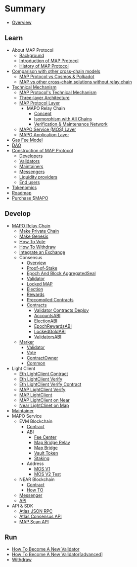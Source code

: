 # Summary

* [Overview](README.md)

## Learn

* About MAP Protocol
  * [Background](learn/background.md)
  * [Introduction of MAP Protocol](learn/introduction.md)
  * [History of MAP Protocol](learn/history.md)
* [Comparison with other cross-chain models](architecture/comparison.md)
  * [MAP Protocol vs Cosmos &amp; Polkadot](learn/CosmosPolkadot.md)
  * [MAP vs other cross-chain solutions without relay chain](learn/others.md)
* [Technical Mechanism](architecture/overiew.md)
  * [MAP Protocol&#39;s Technical Mechanism](architecture/technical-mechanism.md)
  * [Three-layer Architecture](architecture/3layer.md)
  * [MAP Protocol Layer](learn/protocollayer.md)
    * MAPO Relay Chain
      * [Concept](architecture/concept.md)
      * [Isomorphism with All Chains](architecture/precompile.md)
      * [Verification &amp; Maintenance Network](architecture/verification.md)
  * [MAPO Service (MOS) Layer](architecture/mcs.md)
  * [MAPO Application Layer](architecture/application.md)
* [Gas Fee Model](learn/fee.md)
* [DAO](learn/dao.md)
* [Construction of MAP Protocol](architecture/construction.md)
  * [Developers](learn/developers.md)
  * [Validators](learn/validators.md)
  * [Maintainers](learn/maintainer.md)
  * [Messengers](learn/messengers.md)
  * [Liquidity providers](learn/liquidityprovider.md)
  * [End users](learn/enduser.md)
* [Tokenomics](learn/tokenomics.md)
* [Roadmap](learn/roadmap.md)
* [Purchase $MAPO](/learn/purchase.md)

## Develop

* [MAPO Relay Chain](develop/map-relay-chain/README.md)
  * [Make Private Chain](develop/map-relay-chain/make-private-chain.md)
  * [Make Genesis](develop/map-relay-chain/how-to-make-genesis.md)
  * [How To Vote](develop/map-relay-chain/how-to-vote.md)
  * [How To Withdraw](develop/map-relay-chain/how-to-withdraw.md)
  * [Integrate an Exchange](develop/map-relay-chain/Integrate-an-Exchange.md)
  * Consensus
    * [Overview](develop/map-relay-chain/consensus/Overview.md)
    * [Proof-of-Stake](develop/map-relay-chain/consensus/Proof-of-Stake.md)
    * [Epoch And Block AggregatedSeal](develop/map-relay-chain/consensus/AggregatedSeal.md)
    * [Validator](develop/map-relay-chain/consensus/Validator.md)
    * [Locked MAP](develop/map-relay-chain/consensus/LockedMAP.md)
    * [Election](develop/map-relay-chain/consensus/Election.md)
    * [Rewards](develop/map-relay-chain/consensus/Rewards.md)
    * [Precompiled Contracts](develop/map-relay-chain/contracts/precompile-contract/precompile-contract.md)
    * [Contracts](develop/map-relay-chain/contracts/ContractsAddress.md)
      * [Validator Contracts Deploy](develop/map-relay-chain/contracts/DeployContracts.md)
      * [AccountsABI](develop/map-relay-chain/contracts/ABI/AccountsABI.md)
      * [ElectionABI](develop/map-relay-chain/contracts/ABI/ElectionABI.md)
      * [EpochRewardsABI](develop/map-relay-chain/contracts/ABI/EpochRewardsABI.md)
      * [LockedGoldABI](develop/map-relay-chain/contracts/ABI/LockedGoldABI.md)
      * [ValidatorsABI](develop/map-relay-chain/contracts/ABI/ValidatorsABI.md)
  * [Marker](develop/map-relay-chain/marker/Marker.md)
    * [Validator](develop/map-relay-chain/marker/AboutValidator.md)
    * [Vote](develop/map-relay-chain/marker/AboutVote.md)
    * [ContractOwner](develop/map-relay-chain/marker/AboutContractOwner.md)
    * [Common](develop/map-relay-chain/marker/AboutCommon.md)
* Light Client
  * [Eth LightClient Contract](develop/light-client/ethereum/light-client-data/Header-Store-Contract.md)
  * [Eth LightClient Verify](develop/light-client/ethereum/tx-verify/Tx-Verify.md)
  * [Eth LightClient Verify Contract](develop/light-client/ethereum/tx-verify/Tx-Verify-Contract.md)
  * [MAP LightClient Verify](develop/light-client/map/tx-verify/Tx-Verify.md)
  * [MAP LightClient](develop/light-client/map/tx-verify/Tx-Verify-Contract.md)
  * [MAP LightClient on Near](develop/light-client/map/tx-verify/Map-light-client-on-near.md)
  * [Near LightClinet on Map](develop/light-client/Near-light-client-on-map.md)
* [Maintainer](develop/light-client/Maintainer.md)
* MAPO Service
  * EVM Blockchain
    * [Contract](develop/mcs/contract/bridge.md)
    * ABI
      * [Fee Center](develop/mcs/abi/FeeCenter.md)
      * [Map Bridge Relay](develop/mcs/abi/MAPBridgeRelayV2.md)
      * [Map Bridge](develop/mcs/abi/MAPBridgeV2.md)
      * [Vault Token](develop/mcs/abi/VToken.md)
      * [Staking](develop/mcs/abi/MasterChef.md)
    * Address
      * [MOS V1](develop/mcs/address/bridge-v1.md)
      * [MOS V2 Test](develop/mcs/address/bridge_v2_test.md)
  * NEAR Blockchain
    * [Contract](develop/mcs-near/mcs-on-near.md)
    * [How TO](develop/mcs-near/how-to.md)
  * [Messenger](develop/mcs/messenger/messenger.md)
  * [API](develop/mcs/api/api.md)
* API & SDK
  * [Atlas JSON RPC](sdk/RPC-API.md)
  * [Atlas Consensus API](sdk/ConsensusAPI.md)
  * [MAP Scan API](develop/sdk/scan-api.md)

## Run

* [How To Become A New Validator](run/HowToBecomeANewValidator.md)
* [How To Become A New Validator[advanced]](run/HowToBecomeANewValidatorAdvanced.md)
* [Withdraw](run/Withdraw.md)
